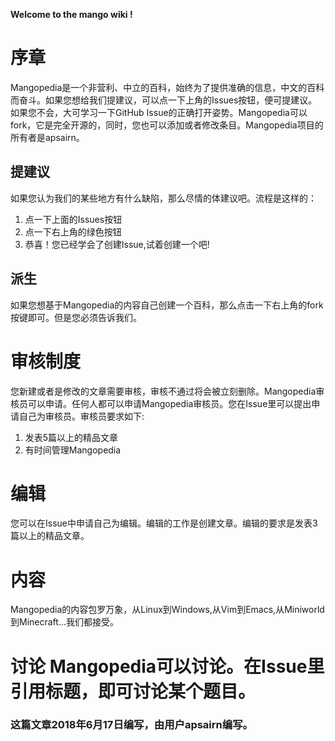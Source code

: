 **Welcome to the mango wiki !**

# 序章
Mangopedia是一个非营利、中立的百科，始终为了提供准确的信息，中文的百科而奋斗。如果您想给我们提建议，可以点一下上角的Issues按钮，便可提建议。如果您不会，大可学习一下GitHub Issue的正确打开姿势。Mangopedia可以fork，它是完全开源的，同时，您也可以添加或者修改条目。Mangopedia项目的所有者是apsairn。
## 提建议
如果您认为我们的某些地方有什么缺陷，那么尽情的体建议吧。流程是这样的：
1. 点一下上面的Issues按钮
2. 点一下右上角的绿色按钮
3. 恭喜！您已经学会了创建Issue,试着创建一个吧!
## 派生
如果您想基于Mangopedia的内容自己创建一个百科，那么点击一下右上角的fork按键即可。但是您必须告诉我们。
# 审核制度
您新建或者是修改的文章需要审核，审核不通过将会被立刻删除。Mangopedia审核员可以申请。任何人都可以申请Mangopedia审核员。您在Issue里可以提出申请自己为审核员。审核员要求如下:
1. 发表5篇以上的精品文章
2. 有时间管理Mangopedia
# 编辑
您可以在Issue中申请自己为编辑。编辑的工作是创建文章。编辑的要求是发表3篇以上的精品文章。
# 内容
Mangopedia的内容包罗万象，从Linux到Windows,从Vim到Emacs,从Miniworld到Minecraft...我们都接受。
# 讨论 Mangopedia可以讨论。在Issue里引用标题，即可讨论某个题目。

### 这篇文章2018年6月17日编写，由用户apsairn编写。
